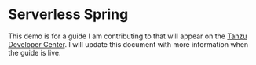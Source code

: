 # Serverless Spring

This demo is for a guide I am contributing to that will appear on the [Tanzu Developer Center](https://tanzu.vmware.com/developer/guides).
I will update this document with more information when the guide is live. 